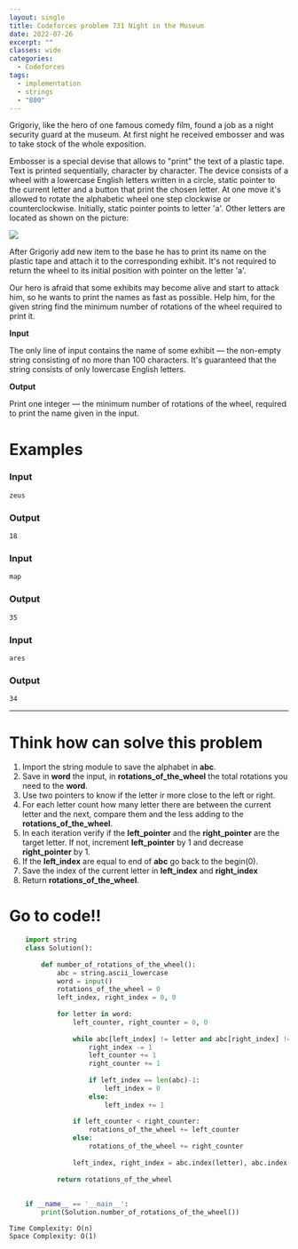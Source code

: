 ```yaml
---
layout: single
title: Codeforces problem 731 Night in the Museum
date: 2022-07-26
excerpt: ""
classes: wide
categories:
  - Codeforces
tags:
  - implementation
  - strings
  - "800"
---
```

Grigoriy, like the hero of one famous comedy film, found a job as a night security guard at the museum. At first night he received embosser and was to take stock of the whole exposition.

Embosser is a special devise that allows to "print" the text of a plastic tape. Text is printed sequentially, character by character. The device consists of a wheel with a lowercase English letters written in a circle, static pointer to the current letter and a button that print the chosen letter. At one move it's allowed to rotate the alphabetic wheel one step clockwise or counterclockwise. Initially, static pointer points to letter 'a'. Other letters are located as shown on the picture:

![](https://espresso.codeforces.com/c679a5275452f6413530af863569f292d6831e93.png)

After Grigoriy add new item to the base he has to print its name on the plastic tape and attach it to the corresponding exhibit. It's not required to return the wheel to its initial position with pointer on the letter 'a'.

Our hero is afraid that some exhibits may become alive and start to attack him, so he wants to print the names as fast as possible. Help him, for the given string find the minimum number of rotations of the wheel required to print it.

**Input**

The only line of input contains the name of some exhibit — the non-empty string consisting of no more than 100 characters. It's guaranteed that the string consists of only lowercase English letters.

**Output**

Print one integer — the minimum number of rotations of the wheel, required to print the name given in the input.


# Examples

### **Input**
```
zeus
```
### **Output**
```
18
```
### **Input**
```
map
```
### **Output**
```
35
```
### **Input**
```
ares
```
### **Output**
```
34
```

---

# Think how can solve this problem

1. Import the string module to save the alphabet in **abc**.
2. Save in **word** the input, in **rotations_of_the_wheel** the total rotations you need to the **word**.
3. Use two pointers to know if the letter ir more close to the left or right.
4. For each letter count how many letter there are between the current letter and the next, compare them and the less adding to the **rotations_of_the_wheel**.
5. In each iteration verify if the **left_pointer** and the **right_pointer** are the target letter. If not, increment **left_pointer** by 1 and decrease **right_pointer** by 1.
5. If the **left_index** are equal to end of **abc** go back to the begin(0).
6. Save the index of the current letter in **left_index** and **right_index**
7. Return **rotations_of_the_wheel**.


    
# Go to code!!

```python
    import string
    class Solution():
     
        def number_of_rotations_of_the_wheel():
            abc = string.ascii_lowercase
            word = input()
            rotations_of_the_wheel = 0
            left_index, right_index = 0, 0
     
            for letter in word:
                left_counter, right_counter = 0, 0
     
                while abc[left_index] != letter and abc[right_index] != letter:
                    right_index -= 1
                    left_counter += 1
                    right_counter += 1
     
                    if left_index == len(abc)-1:
                        left_index = 0
                    else:
                        left_index += 1
     
                if left_counter < right_counter:
                    rotations_of_the_wheel += left_counter
                else:
                    rotations_of_the_wheel += right_counter
     
                left_index, right_index = abc.index(letter), abc.index(letter)
                
            return rotations_of_the_wheel
     
     
    if __name__ == '__main__':
        print(Solution.number_of_rotations_of_the_wheel())
```
```
Time Complexity: O(n)
Space Complexity: O(1)
```
